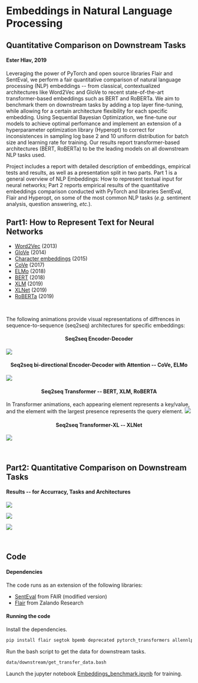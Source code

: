 # Embeddings in Natural Language Processing
## Quantitative Comparison on Downstream Tasks
#### Ester Hlav, 2019

Leveraging the power of PyTorch and open source libraries Flair and SentEval, we perform a fair quantitative comparison of natural language processing (NLP) embeddings -- from classical, contextualized architectures like Word2Vec and GloVe to recent state-of-the-art transformer-based embeddings such as BERT and RoBERTa.  We aim to benchmark them on downstream tasks by adding a top layer fine-tuning, while allowing for a certain architecture flexibility for each specific embedding. Using Sequential Bayesian Optimization, we fine-tune our models to achieve optimal perfomance and implement an extension of a hyperparameter optimization library (Hyperopt) to correct for inconsistences in sampling log base 2 and 10 uniform distribution for batch size and learning rate for training. Our results report transformer-based architectures (BERT, RoBERTa) to be the leading models on all downstream NLP tasks used.

Project includes a report with detailed description of embeddings, empirical tests and results, as well as a presentation split in two parts. Part 1 is a general overview of NLP Embeddings: How to represent textual input for neural networks; Part 2 reports empirical results of the quantitative embeddings comparison conducted with PyTorch and libraries SentEval, Flair and Hyperopt, on some of the most common NLP tasks (*e.g.* sentiment analysis, question answering, *etc.*).

## Part1: How to Represent Text for Neural Networks
* [Word2Vec](https://papers.nips.cc/paper/5021-distributed-representations-of-words-and-phrases-and-their-compositionality.pdf) (2013)
* [GloVe](https://www.aclweb.org/anthology/D14-1162) (2014)
* [Character embeddings](https://arxiv.org/pdf/1508.06615.pdf) (2015)
* [CoVe](https://arxiv.org/pdf/1708.00107.pdf) (2017)
* [ELMo](https://arxiv.org/pdf/1802.05365.pdf) (2018)
* [BERT](https://arxiv.org/pdf/1810.04805.pdf) (2018)
* [XLM](https://arxiv.org/pdf/1901.07291.pdf) (2019)
* [XLNet](https://arxiv.org/pdf/1906.08237.pdf) (2019)
* [RoBERTa](https://arxiv.org/pdf/1907.11692.pdf) (2019)

&nbsp;


The following animations provide visual representations of diffrences in sequence-to-sequence (seq2seq) architectures for specific embeddings:


#### <center>Seq2seq Encoder-Decoder</center>
![](https://github.com/EsterHlav/Quantitative-Comparison-NLP-Embeddings-from-GloVe-to-RoBERTa/blob/master/gif/S2StoTransformer_1v2.gif)

#### <center>Seq2seq bi-directional Encoder-Decoder with Attention -- CoVe, ELMo</center>
![](https://github.com/EsterHlav/Quantitative-Comparison-NLP-Embeddings-from-GloVe-to-RoBERTa/blob/master/gif/S2StoTransformer_2v2.gif)

#### <center>Seq2seq Transformer -- BERT, XLM, RoBERTA</center>
In Transformer animations, each appearing element represents a key/value, and the element with the largest presence represents the query element.
![](https://github.com/EsterHlav/Quantitative-Comparison-NLP-Embeddings-from-GloVe-to-RoBERTa/blob/master/gif/S2StoTransformer_3v2.gif)

#### <center>Seq2seq Transformer-XL -- XLNet</center>
![](https://github.com/EsterHlav/Quantitative-Comparison-NLP-Embeddings-from-GloVe-to-RoBERTa/blob/master/gif/S2StoTransformer_4v2.gif)

&nbsp;

## Part2: Quantitative Comparison on Downstream Tasks

#### Results -- for Accurracy, Tasks and Architectures
![](https://github.com/EsterHlav/Quantitative-Comparison-NLP-Embeddings-from-GloVe-to-RoBERTa/blob/master/gif/results_table.png)

![](https://github.com/EsterHlav/Quantitative-Comparison-NLP-Embeddings-from-GloVe-to-RoBERTa/blob/master/gif/tasks.png)

![](https://github.com/EsterHlav/Quantitative-Comparison-NLP-Embeddings-from-GloVe-to-RoBERTa/blob/master/gif/architectures.png)

&nbsp;

## Code

#### Dependencies
The code runs as an extension of the following libraries:
* [SentEval](https://github.com/facebookresearch/SentEval) from FAIR (modified version)
* [Flair](https://github.com/zalandoresearch/flair) from Zalando Research

#### Running the code

Install the dependencies.
```bash
pip install flair segtok bpemb deprecated pytorch_transformers allennlp
```

Run the bash script to get the data for downstream tasks.
```bash
data/downstream/get_transfer_data.bash
```

Launch the jupyter notebook [Embeddings_benchmark.ipynb](/) for training.
